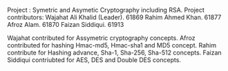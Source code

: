 Project : Symetric and Asymetic Cryptography including RSA.
Project contributors:
Wajahat Ali Khalid (Leader). 61869
Rahim Ahmed Khan. 61877
Afroz Alam. 61870
Faizan Siddiqui. 61913

Wajahat contributed for Assymetric cryptography concepts.
Afroz contributed for hashing Hmac-md5, Hmac-sha1 and MD5 concept.
Rahim contribute for Hashing advance, Sha-1, Sha-256, Sha-512 concepts.
Faizan Siddiqui contriubted for AES, DES and Double DES concepts.
